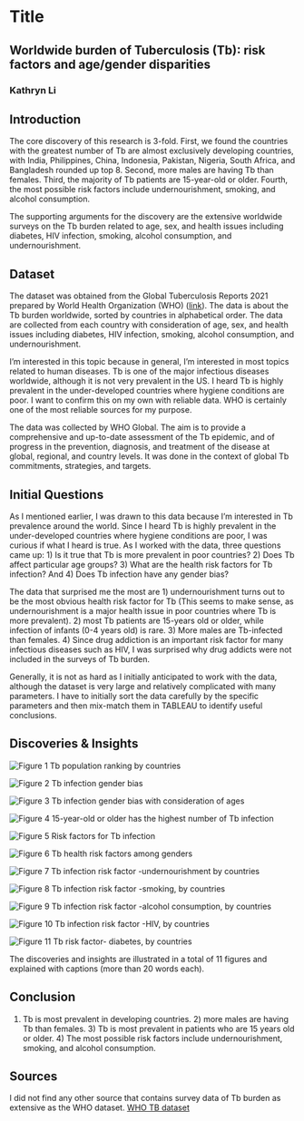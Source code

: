 # Title
## **Worldwide burden of Tuberculosis (Tb): risk factors and age/gender disparities**
### Kathryn Li

## Introduction

<p style="font-size:100%;">The core discovery of this research is 3-fold. First, we found the countries with the greatest number of Tb are almost exclusively developing countries, with India, Philippines, China, Indonesia, Pakistan, Nigeria, South Africa, and Bangladesh rounded up top 8. Second, more males are having Tb than females. Third, the majority of Tb patients are 15-year-old or older. Fourth, the most possible risk factors include undernourishment, smoking, and alcohol consumption.</p>

<p style="font-size:100%;">The supporting arguments for the discovery are the extensive worldwide surveys on the Tb burden related to age, sex, and health issues including diabetes, HIV infection, smoking, alcohol consumption, and undernourishment.</p>

## Dataset
The dataset was obtained from the Global Tuberculosis Reports 2021 prepared by World Health Organization (WHO) ([link](https://www.who.int/teams/global-tuberculosis-programme/data)). The data is about the Tb burden worldwide, sorted by countries in alphabetical order. The data are collected from each country with consideration of age, sex, and health issues including diabetes, HIV infection, smoking, alcohol consumption, and undernourishment.  

I’m interested in this topic because in general, I’m interested in most topics related to human diseases. Tb is one of the major infectious diseases worldwide, although it is not very prevalent in the US. I heard Tb is highly prevalent in the under-developed countries where hygiene conditions are poor. I want to confirm this on my own with reliable data. WHO is certainly one of the most reliable sources for my purpose.

The data was collected by WHO Global. The aim is to provide a comprehensive and up-to-date assessment of the Tb epidemic, and of progress in the prevention, diagnosis, and treatment of the disease at global, regional, and country levels. It was done in the context of global Tb commitments, strategies, and targets. 

## Initial Questions

As I mentioned earlier, I was drawn to this data because I’m interested in Tb prevalence around the world. Since I heard Tb is highly prevalent in the under-developed countries where hygiene conditions are poor, I was curious if what I heard is true. As I worked with the data, three questions came up: 1) Is it true that Tb is more prevalent in poor countries? 2) Does Tb affect particular age groups? 3) What are the health risk factors for Tb infection? And 4) Does Tb infection have any gender bias? 

The data that surprised me the most are 1) undernourishment turns out to be the most obvious health risk factor for Tb (This seems to make sense, as undernourishment is a major health issue in poor countries where Tb is more prevalent). 2) most Tb patients are 15-years old or older, while infection of infants (0-4 years old) is rare. 3) More males are Tb-infected than females. 4) Since drug addiction is an important risk factor for many infectious diseases such as HIV, I was surprised why drug addicts were not included in the surveys of Tb burden. 

Generally, it is not as hard as I initially anticipated to work with the data, although the dataset is very large and relatively complicated with many parameters. I have to initially sort the data carefully by the specific parameters and then mix-match them in TABLEAU to identify useful conclusions. 

## Discoveries & Insights
![Figure 1  Tb population ranking by countries](https://user-images.githubusercontent.com/96843197/155802083-deffdf46-f6a8-4c6f-aa81-e93aeb320a8c.png)

![Figure 2  Tb infection gender bias](https://user-images.githubusercontent.com/96843197/155802132-f1b1087b-5a70-4fa3-947c-42971cf7aa14.png)

![Figure 3  Tb infection gender bias with consideration of ages](https://user-images.githubusercontent.com/96843197/155802137-d17d4e99-84b5-4a63-a386-e3ea2b5c696e.png)

![Figure 4  15-year-old or older has the highest number of Tb infection](https://user-images.githubusercontent.com/96843197/155802144-974d37cf-c046-48e0-aea2-49f29f464fa1.png)

![Figure 5  Risk factors for Tb infection](https://user-images.githubusercontent.com/96843197/155802224-7a1bcc48-4423-4944-9ace-768098cc4e09.png)

![Figure 6  Tb health risk factors among genders](https://user-images.githubusercontent.com/96843197/155802235-05587273-ef9e-4702-894e-6a689f122661.png)

![Figure 7  Tb infection risk factor -undernourishment by countries](https://user-images.githubusercontent.com/96843197/155802245-441e4e9e-b14b-4faf-b664-09a60c8b0ad0.png)

![Figure 8  Tb infection risk factor -smoking, by countries](https://user-images.githubusercontent.com/96843197/155802269-e682e1aa-1fa8-4376-bc74-4d3824d35520.png)

![Figure 9  Tb infection risk factor -alcohol consumption, by countries](https://user-images.githubusercontent.com/96843197/155802274-ee156256-31b0-4374-bacf-dd800c5b0949.png)

![Figure 10 Tb infection risk factor -HIV, by countries](https://user-images.githubusercontent.com/96843197/155802306-ac27e455-eca5-4011-be7a-a40c94ee974c.png)

![Figure 11  Tb risk factor- diabetes, by countries](https://user-images.githubusercontent.com/96843197/155802313-ffd012d7-f180-42ae-b074-345ee3fc2db0.png)

The discoveries and insights are illustrated in a total of 11 figures and explained with captions (more than 20 words each).

## Conclusion

1) Tb is most prevalent in developing countries. 2) more males are having Tb than females. 3) Tb is most prevalent in patients who are 15 years old or older. 4) The most possible risk factors include undernourishment, smoking, and alcohol consumption.

## Sources

I did not find any other source that contains survey data of Tb burden as extensive as the WHO dataset. 
[WHO TB dataset](https://www.who.int/teams/global-tuberculosis-programme/data)
